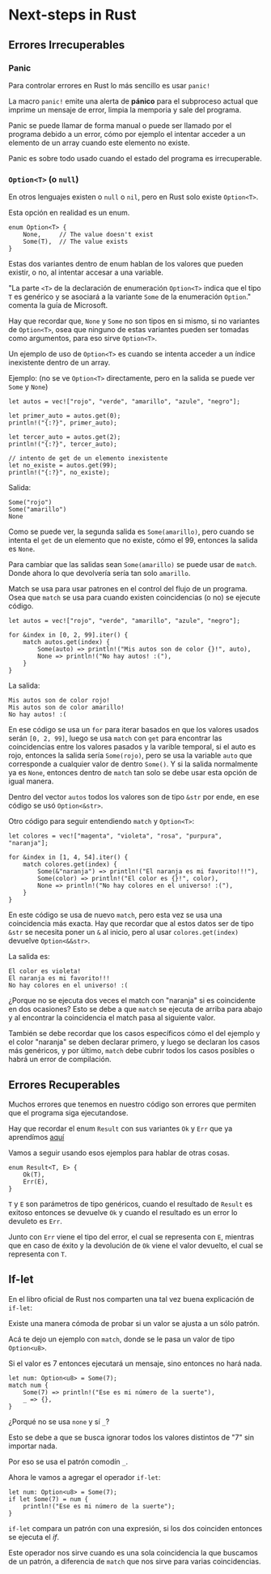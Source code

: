# Next-steps in Rust

## Errores Irrecuperables

### Panic 

Para controlar errores en Rust lo más sencillo es usar ```panic!```

La macro ```panic!``` emite una alerta de **pánico** para el subproceso actual que imprime un mensaje de error, limpia la memporia y sale del programa.

Panic se puede llamar de forma manual o puede ser llamado por el programa debido a un error, cómo por ejemplo el intentar acceder a un elemento de un array cuando este elemento no existe.

Panic es sobre todo usado cuando el estado del programa es irrecuperable.


### ```Option<T>``` (o ```null```)

En otros lenguajes existen o ```null``` o ```nil```, pero en Rust solo existe ```Option<T>```.

Esta opción en realidad es un enum.

```
enum Option<T> {
    None,     // The value doesn't exist
    Some(T),  // The value exists
}
```

Estas dos variantes dentro de enum hablan de los valores que pueden existir, o no, al intentar accesar a una variable.

"La parte ```<T>``` de la declaración de enumeración ```Option<T>``` indica que el tipo ```T``` es genérico y se asociará a la variante ```Some``` de la enumeración ```Option```." comenta la guía de Microsoft.


Hay que recordar que, ```None``` y ```Some``` no son tipos en si mismo, si no variantes de ```Option<T>```, osea que ninguno de estas variantes pueden ser tomadas como argumentos, para eso sirve ```Option<T>```.


Un ejemplo de uso de ```Option<T>``` es cuando se intenta acceder a un índice inexistente dentro de un array.


Ejemplo: (no se ve ```Option<T>``` directamente, pero en la salida se puede ver ```Some``` y ```None```)

```
let autos = vec!["rojo", "verde", "amarillo", "azule", "negro"];

let primer_auto = autos.get(0);
println!("{:?}", primer_auto);

let tercer_auto = autos.get(2);
println!("{:?}", tercer_auto);

// intento de get de un elemento inexistente
let no_existe = autos.get(99);
println!("{:?}", no_existe);
```


Salida:

```
Some("rojo")
Some("amarillo")
None
```

Como se puede ver, la segunda salida es ```Some(amarillo)```, pero cuando se intenta el ```get``` de un elemento que no existe, cómo el 99, entonces la salida es ```None```.

Para cambiar que las salidas sean ```Some(amarillo)``` se puede usar de ```match```. Donde ahora lo que devolvería sería tan solo ```amarillo```.

Match se usa para usar patrones en el control del flujo de un programa. Osea que ```match``` se usa para cuando existen coincidencias (o no) se ejecute código.


```
let autos = vec!["rojo", "verde", "amarillo", "azule", "negro"];

for &index in [0, 2, 99].iter() {
    match autos.get(index) {
        Some(auto) => println!("Mis autos son de color {}!", auto),
        None => println!("No hay autos! :("),
    }
}
```

La salida:

```
Mis autos son de color rojo!
Mis autos son de color amarillo!
No hay autos! :(
```

En ese código se usa un ```for``` para iterar basados en que los valores usados serán ```[0, 2, 99]```, luego se usa ```match``` con ```get``` para encontrar las coincidencias entre los valores pasados y la varible temporal, si el auto es rojo, entonces la salida sería ```Some(rojo)```, pero se usa la variable ```auto``` que corresponde a cualquier valor de dentro ```Some()```.
Y si la salida normalmente ya es ```None```, entonces dentro de ```match``` tan solo se debe usar esta opción de igual manera.

Dentro del vector ```autos``` todos los valores son de tipo ```&str``` por ende, en ese código se usó ```Option<&str>```.


Otro código para seguir entendiendo ```match``` y ```Option<T>```:

```
let colores = vec!["magenta", "violeta", "rosa", "purpura", "naranja"];

for &index in [1, 4, 54].iter() {
    match colores.get(index) {
        Some(&"naranja") => println!("El naranja es mi favorito!!!"),
        Some(color) => println!("El color es {}!", color),
        None => println!("No hay colores en el universo! :("),
    }
}
```

En este código se usa de nuevo ```match```, pero esta vez se usa una coincidencia más exacta. Hay que recordar que al estos datos ser de tipo ```&str``` se necesita poner un ```&``` al inicio, pero al usar ```colores.get(index)``` devuelve ```Option<&&str>```.

La salida es:

```
El color es violeta!
El naranja es mi favorito!!!
No hay colores en el universo! :(
```

¿Porque no se ejecuta dos veces el match con "naranja" si es coincidente en dos ocasiones?
Esto se debe a que ```match``` se ejecuta de arriba para abajo y al encontrar la coincidencia el match pasa al siguiente valor.

También se debe recordar que los casos específicos cómo el del ejemplo y el color "naranja" se deben declarar primero, y luego se declaran los casos más genéricos, y por último, ```match``` debe cubrir todos los casos posibles o habrá un error de compilación.



## Errores Recuperables

Muchos errores que tenemos en nuestro código son errores que permiten que el programa siga ejecutandose.

Hay que recordar el enum ```Result``` con sus variantes ```Ok``` y ```Err``` que ya aprendímos [aquí](https://github.com/FabrizioJordan/guess-and-learn?tab=readme-ov-file)

Vamos a seguir usando esos ejemplos para hablar de otras cosas.


```
enum Result<T, E> {
    Ok(T),
    Err(E),
}
```

```T``` y ```E``` son parámetros de tipo genéricos, cuando el resultado de ```Result``` es exitoso entonces se devuelve ```Ok``` y cuando el resultado es un error lo devuleto es ```Err```.

Junto con ```Err``` viene el tipo del error, el cual se representa con ```E```, mientras que en caso de éxito y la devolución de ```Ok``` viene el valor devuelto, el cual se representa con ```T```.



## If-let


En el libro oficial de Rust nos comparten una tal vez buena explicación de ```if-let```:

Existe una manera cómoda de probar si un valor se ajusta a un sólo patrón.

Acá te dejo un ejemplo con ```match```, donde se le pasa un valor de tipo ```Option<u8>```.

Si el valor es 7 entonces ejecutará un mensaje, sino entonces no hará nada.

```
let num: Option<u8> = Some(7);
match num {
    Some(7) => println!("Ese es mi número de la suerte"),
    _ => {},
}
```

¿Porqué no se usa ```none``` y sí ```_```?

Esto se debe a que se busca ignorar todos los valores distintos de "7" sin importar nada.

Por eso se usa el patrón comodín ```_```.

Ahora le vamos a agregar el operador ```if-let```:

```
let num: Option<u8> = Some(7);
if let Some(7) = num {
    println!("Ese es mi número de la suerte");
}
```

```if-let``` compara un patrón con una expresión, si los dos coinciden entonces se ejecuta el *if*.

Este operador nos sirve cuando es una sola coincidencia la que buscamos de un patrón, a diferencia de ```match``` que nos sirve para varias coincidencias.

